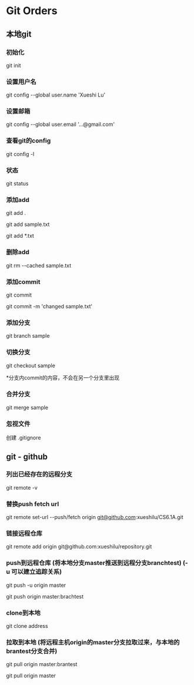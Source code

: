 # Git Orders

## 本地git

### 初始化
git init

### 设置用户名
git config --global user.<span>name</span> 'Xueshi Lu'

### 设置邮箱
git config --global user.email '...@<span>gmail</span>.com'

### 查看git的config
git config -l

### 状态
git status

### 添加add
git add .

git add sample.txt

git add *.txt

### 删除add
git rm --cached sample.txt

### 添加commit
git commit

git commit -m 'changed sample.txt'

### 添加分支
git branch sample

### 切换分支
git checkout sample

*分支内commit的内容，不会在另一个分支里出现

### 合并分支
git merge sample

### 忽视文件
创建 .gitignore

## git - github

### 列出已经存在的远程分支
git remote -v

### 替换push fetch url
git remote set-url --push/fetch origin git@github.com:xueshilu/CS6.1A.git

### 链接远程仓库
git remote add origin git@<span>github</span>.com:xueshilu/repository.git

### push到远程仓库 (将本地分支master推送到远程分支branchtest) (-u 可以建立追踪关系)
git push -u origin master

git push origin master:brachtest

### clone到本地
git clone address

### 拉取到本地 (将远程主机origin的master分支拉取过来，与本地的brantest分支合并)
git pull origin master:brantest

git pull origin master

